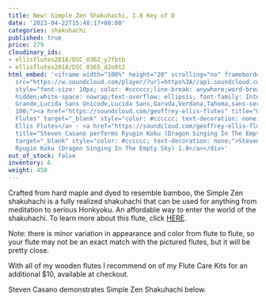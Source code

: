 ```yaml
---
title: New! Simple Zen Shakuhachi, 1.8 Key of D
date: '2023-04-22T15:48:17+00:00'
categories: shakuhachi
published: true
price: 279
cloudinary_ids:
- ellisflutes2018/DSC_0362_y7fbtb
- ellisflutes2018/DSC_0365_d2o0t2
html_embed: '<iframe width="100%" height="20" scrolling="no" frameborder="no" allow="autoplay"
  src="https://w.soundcloud.com/player/?url=https%3A//api.soundcloud.com/tracks/1467319822&color=%23ff5500&inverse=false&auto_play=false&show_user=true"></iframe><div
  style="font-size: 10px; color: #cccccc;line-break: anywhere;word-break: normal;overflow:
  hidden;white-space: nowrap;text-overflow: ellipsis; font-family: Interstate,Lucida
  Grande,Lucida Sans Unicode,Lucida Sans,Garuda,Verdana,Tahoma,sans-serif;font-weight:
  100;"><a href="https://soundcloud.com/geoffrey-ellis-flutes" title="Geoffrey Ellis
  Flutes" target="_blank" style="color: #cccccc; text-decoration: none;">Geoffrey
  Ellis Flutes</a> · <a href="https://soundcloud.com/geoffrey-ellis-flutes/ryugin-koku-dragon-singing-in-the-empty-sky-18"
  title="Steven Casano performs Ryugin Koku (Dragon Singing In The Empty Sky) 1.8"
  target="_blank" style="color: #cccccc; text-decoration: none;">Steven Casano performs
  Ryugin Koku (Dragon Singing In The Empty Sky) 1.8</a></div>'
out_of_stock: false
inventory: 6
weight: 450
---
```


Crafted from hard maple and dyed to resemble bamboo, the Simple Zen shakuhachi is a fully realized shakuhachi that can be used for anything from meditation to serious Honkyoku.  An affordable way to enter the world of the shakuhachi.  To learn more about this flute, click [HERE](https://www.ellisflutes.com/world-flutes/shakuhachi).

Note: there is minor variation in appearance and color from flute to flute, so your flute may not be an exact match with the pictured flutes, but it will be pretty close.

With all of my wooden flutes I recommend on of my Flute Care Kits for an additional $10, available at checkout.

Steven Casano demonstrates Simple Zen Shakuhachi below. 

